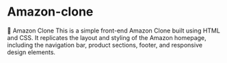 # Amazon-clone
🛒 Amazon Clone This is a simple front-end Amazon Clone built using HTML and CSS. It replicates the layout and styling of the Amazon homepage, including the navigation bar, product sections, footer, and responsive design elements.
